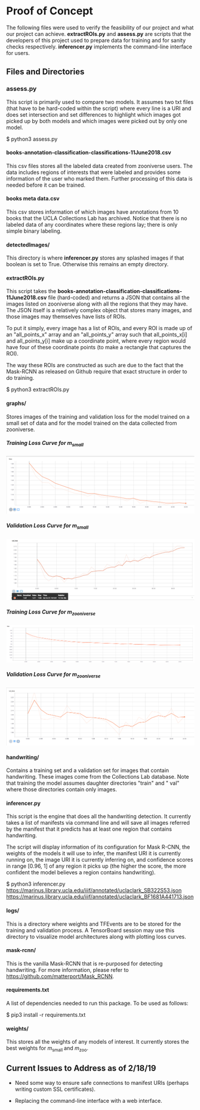 # Proof of Concept

The following files were used to verify the feasibility of our project and what our project can achieve. **extractROIs.py** and **assess.py** are scripts that the developers of this project used to prepare data for training and for sanity checks respectively. **inferencer.py** implements the command-line interface for users.

## Files and Directories

### assess.py

This script is primarily used to compare two models. It assumes two txt files
(that have to be hard-coded within the script) where every line is a URI and
does set intersection and set differences to highlight which images got picked
up by both models and which images were picked out by only one model.

$ python3 assess.py

#### books-annotation-classification-classifications-11June2018.csv

This csv files stores all the labeled data created from zooniverse users. The data includes
regions of interests that were labeled and provides some information of the user who marked
them. Further processing of this data is needed before it can be trained.

#### books meta data.csv

This csv stores information of which images have annotations from 10 books that the UCLA
Collections Lab has archived. Notice that there is no labeled data of any coordinates where
these regions lay; there is only simple binary labeling.

#### detectedImages/

This directory is where **inferencer.py** stores any splashed images if that boolean is set to True. Otherwise this remains an empty directory.

#### extractROIs.py

This script takes the **books-annotation-classification-classifications-11June2018.csv** file
(hard-coded) and returns a JSON that contains all the images listed on zooniverse along with
all the regions that they may have. The JSON itself is a relatively complex object that stores
many images, and those images may themselves have lists of ROIs.

To put it simply, every image has a list of ROIs, and every ROI is made up of an "all_points_x"
array and an "all_points_y" array such that all_points_x[i] and all_points_y[i] make up a
coordinate point, where every region would have four of these coordinate points (to make a
rectangle that captures the ROI).

The way these ROIs are constructed as such are due to the fact that the Mask-RCNN as released
on Github require that exact structure in order to do training.

$ python3 extractROIs.py

#### graphs/

Stores images of the training and validation loss for the model trained on a small set of data
and for the model trained on the data collected from zooniverse.

##### Training Loss Curve for *m*<sub>small</sub>

![training loss graph for m_small](graphs/smallData_training_loss.PNG)

##### Validation Loss Curve for *m*<sub>small</sub>

![validation loss grpah for m_small](graphs/smallData_validation_loss.png)

##### Training Loss Curve for *m*<sub>zooniverse</sub>

![training loss graph for m_zooniverse](graphs/zooniverse_training_loss.png)

##### Validation Loss Curve for *m*<sub>zooniverse</sub>

![validation loss graph for m_zooniverse](graphs/zooniverse_validation_loss.PNG)

#### handwriting/

Contains a training set and a validation set for images that contain handwriting. These images come from the Collections Lab database. Note that training the model assumes daughter directories "train" and " val" where those directories contain only images.

#### inferencer.py

This script is the engine that does all the handwriting detection. It currently takes a list of manifests via command line and will save all images referred by the manifest that it predicts has at least one region that contains handwriting.

The script will display information of its configuration for Mask R-CNN, the weights of the models it will use to infer, the manifest URI it is currently running on, the image URI it is currently inferring on, and confidence scores in range [0.96, 1] of any region it picks up (the higher the score, the more confident the model believes a region contains handwriting).

$ python3 inferencer.py https://marinus.library.ucla.edu/iiif/annotated/uclaclark_SB322S53.json https://marinus.library.ucla.edu/iiif/annotated/uclaclark_BF1681A441713.json

#### logs/

This is a directory where weights and TFEvents are to be stored for the training and validation process. A TensorBoard session may use this directory to visualize model architectures along with plotting loss curves.

#### mask-rcnn/

This is the vanilla Mask-RCNN that is re-purposed for detecting handwriting. For more information, please refer to <https://github.com/matterport/Mask_RCNN>.

#### requirements.txt

A list of dependencies needed to run this package. To be used as follows:

$ pip3 install -r requirements.txt

#### weights/

This stores all the weights of any models of interest. It currently stores the best weights for *m*<sub>small </sub> and *m*<sub>zoo</sub>.

## Current Issues to Address as of 2/18/19

* Need some way to ensure safe connections to manifest URIs (perhaps writing custom SSL certificates).

* Replacing the command-line interface with a web interface.
